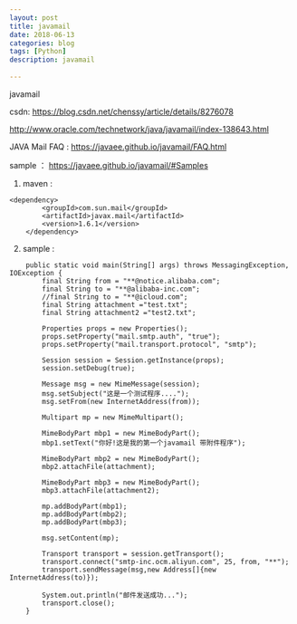 ```yaml
---  
layout: post  
title: javamail 
date: 2018-06-13
categories: blog  
tags: [Python]  
description: javamail
  
---  
```


javamail

csdn: https://blog.csdn.net/chenssy/article/details/8276078

http://www.oracle.com/technetwork/java/javamail/index-138643.html

JAVA Mail FAQ : https://javaee.github.io/javamail/FAQ.html

sample ： https://javaee.github.io/javamail/#Samples

1. maven :
```
<dependency>
        <groupId>com.sun.mail</groupId>
        <artifactId>javax.mail</artifactId>
        <version>1.6.1</version>
    </dependency>
```
2. sample :
```
	public static void main(String[] args) throws MessagingException, IOException {
        final String from = "**@notice.alibaba.com";
        final String to = "**@alibaba-inc.com";
        //final String to = "**@icloud.com";
        final String attachment ="test.txt";
        final String attachment2 ="test2.txt";

        Properties props = new Properties();
        props.setProperty("mail.smtp.auth", "true");
        props.setProperty("mail.transport.protocol", "smtp");

        Session session = Session.getInstance(props);
        session.setDebug(true);

        Message msg = new MimeMessage(session);
        msg.setSubject("这是一个测试程序....");
        msg.setFrom(new InternetAddress(from));

        Multipart mp = new MimeMultipart();

        MimeBodyPart mbp1 = new MimeBodyPart();
        mbp1.setText("你好!这是我的第一个javamail 带附件程序");

        MimeBodyPart mbp2 = new MimeBodyPart();
        mbp2.attachFile(attachment);

        MimeBodyPart mbp3 = new MimeBodyPart();
        mbp3.attachFile(attachment2);

        mp.addBodyPart(mbp1);
        mp.addBodyPart(mbp2);
        mp.addBodyPart(mbp3);

        msg.setContent(mp);

        Transport transport = session.getTransport();
        transport.connect("smtp-inc.ocm.aliyun.com", 25, from, "**");
        transport.sendMessage(msg,new Address[]{new InternetAddress(to)});

        System.out.println("邮件发送成功...");
        transport.close();
    }
```
